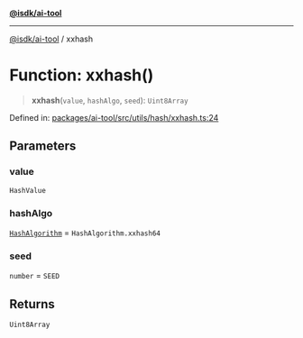 [**@isdk/ai-tool**](../README.md)

***

[@isdk/ai-tool](../globals.md) / xxhash

# Function: xxhash()

> **xxhash**(`value`, `hashAlgo`, `seed`): `Uint8Array`

Defined in: [packages/ai-tool/src/utils/hash/xxhash.ts:24](https://github.com/isdk/ai-tool.js/blob/79d5773fa454dc7789b1291b1ebd73e4c1b93154/src/utils/hash/xxhash.ts#L24)

## Parameters

### value

`HashValue`

### hashAlgo

[`HashAlgorithm`](../enumerations/HashAlgorithm.md) = `HashAlgorithm.xxhash64`

### seed

`number` = `SEED`

## Returns

`Uint8Array`
